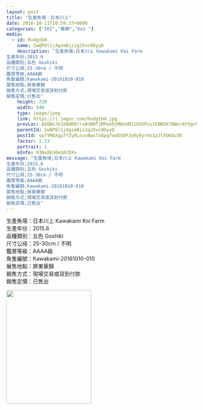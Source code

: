```yaml
---
layout: post
title: "生產魚場：日本川上" 
date: 2016-10-11T10:59:37+0000 
categories: ["IKI","華錦","Koi "] 
media:
  - id: RxdgtbH
    name: 2wQP6l1j4gsmBjz1g2Xvc9OyyD
    description: "生產魚場;日本川上 Kawakami Koi Farm
生產年份;2015.6
品種類別;五色 Goshiki
尺寸公母;25-30cm / 不明
鑑賞等級;AAAA級 
魚隻編號;Kawakami-20161010-010
展售地點;屏東華錦
銷售方式;現場交易或貨到付款
銷售定價;已售出"   
    height: 720
    width: 540
    type: image/jpeg
    link: https://i.imgur.com/RxdgtbH.jpg
    prevLoc: AGQWvJk3X8HROrrx0nN9TjMPwxDjMWskMJ1G91Pzu1E0ROX78WurAYVgrBrMiLXW9E4AwgIDZk6g5PW7Sy36X8Z0QATEvAXjORBBS6K1n88NxNSXzk44GXN1TrRRZ5x5Z6f3rRgwgNwouZ2lpXD7nOhAjmyO4jENh186PANNjrHNgD2Kk33jSvLk0XvkkpC7KWkZ640DhmL90Djv06Ir3P0D042wUB9q1xV8lQUo0XvWVk6XsmZPKpgPqMc5QkrgMw9P
    parentId: 2wQP6l1j4gsmBjz1g2Xvc9OyyD
    postId: vp7YMAXqy7fZy0LnzvNwslVApq7vwDS0PJy0y6yrho1pJlXGKQu3R
    factor: 1.33
    portrait: 1
    mInfo: 93Nx8Eo0eUAlDXv
message: "生產魚場;日本川上 Kawakami Koi Farm  
生產年份;2015.6  
品種類別;五色 Goshiki  
尺寸公母;25-30cm / 不明  
鑑賞等級;AAAA級   
魚隻編號;Kawakami-20161010-010  
展售地點;屏東華錦  
銷售方式;現場交易或貨到付款  
銷售定價;已售出"
---
```


生產魚場：日本川上 Kawakami Koi Farm  
生產年份：2015.6  
品種類別：五色 Goshiki  
尺寸公母：25-30cm / 不明  
鑑賞等級：AAAA級   
魚隻編號：Kawakami-20161010-010  
展售地點：屏東華錦  
銷售方式：現場交易或貨到付款  
銷售定價：已售出


[//]: #media:  
<a href="https://i.imgur.com/RxdgtbH.jpg"><img src="https://i.imgur.com/RxdgtbH.jpg" height="300" width="225" /></a> 
 
